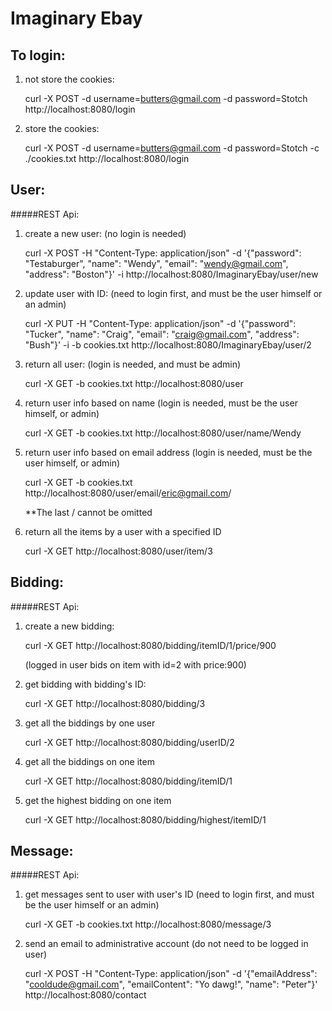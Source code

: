 Imaginary Ebay 
===


To login:
----------
1. not store the cookies:

	curl -X POST -d username=butters@gmail.com -d password=Stotch http://localhost:8080/login 
	
2. store the cookies:
	
	curl -X POST -d username=butters@gmail.com -d password=Stotch -c ./cookies.txt http://localhost:8080/login 




User:
-----
#####REST Api:
1. create a new user: (no login is needed)

	curl -X POST -H "Content-Type: application/json" -d '{"password": "Testaburger", "name": "Wendy", "email": "wendy@gmail.com", "address": "Boston"}' -i  http://localhost:8080/ImaginaryEbay/user/new


2. update user with ID: (need to login first, and must be the user himself or an admin)

	curl -X PUT -H "Content-Type: application/json" -d '{"password": "Tucker", "name": "Craig", "email": "craig@gmail.com", "address": "Bush"}' -i -b cookies.txt http://localhost:8080/ImaginaryEbay/user/2
	
	
3. return all user: (login is needed, and must be admin)

	curl -X GET -b cookies.txt http://localhost:8080/user
	
4. return user info based on name (login is needed, must be the user himself, or admin)

	curl -X GET -b cookies.txt http://localhost:8080/user/name/Wendy	


5. return user info based on email address (login is needed, must be the user himself, or admin)
	
	curl -X GET -b cookies.txt http://localhost:8080/user/email/eric@gmail.com/
	
	**The last / cannot be omitted

6. return all the items by a user with a specified ID

	curl -X GET http://localhost:8080/user/item/3
	

	
Bidding:
-----
#####REST Api:
1. create a new bidding:

	 curl -X GET http://localhost:8080/bidding/itemID/1/price/900
	 
	 (logged in user bids on item with id=2 with price:900)

2. get bidding with bidding's ID:
	
	curl -X GET http://localhost:8080/bidding/3

3. get all the biddings by one user
	
	curl -X GET http://localhost:8080/bidding/userID/2

4. get all the biddings on one item

	curl -X GET http://localhost:8080/bidding/itemID/1


5. get the highest bidding on one item

	curl -X GET http://localhost:8080/bidding/highest/itemID/1
	
Message:
-----
#####REST Api:

1. get messages sent to user with user's ID (need to login first, and must be the user himself or an admin)
	
	curl -X GET -b cookies.txt http://localhost:8080/message/3

2. send an email to administrative account (do not need to be logged in user)
	
	curl -X POST -H "Content-Type: application/json" -d '{"emailAddress": "cooldude@gmail.com", "emailContent": "Yo dawg!", "name": "Peter"}' http://localhost:8080/contact


	
	

